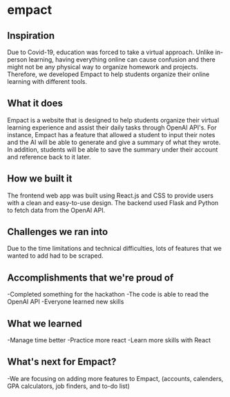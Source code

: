 # empact

## Inspiration
Due to Covid-19, education was forced to take a virtual approach. Unlike in-person learning, having everything online can cause confusion and there might not be any physical way to organize homework and projects. Therefore, we developed Empact to help students organize their online learning with different tools.

## What it does
Empact is a website that is designed to help students organize their virtual learning experience and assist their daily tasks through OpenAI API's. For instance, Empact has a feature that allowed a student to input their notes and the AI will be able to generate and give a summary of what they wrote. In addition, students will be able to save the summary under their account and reference back to it later. 

## How we built it
The frontend web app was built using React.js and CSS to provide users with a clean and easy-to-use design. The backend used Flask and Python to fetch data from the OpenAI API.

## Challenges we ran into
Due to the time limitations and technical difficulties, lots of features that we wanted to add had to be scraped. 

## Accomplishments that we're proud of
-Completed something for the hackathon
-The code is able to read the OpenAI API
-Everyone learned new skills 

## What we learned 
-Manage time better
-Practice more react
-Learn more skills with React

## What's next for Empact?
-We are focusing on adding more features to Empact, (accounts, calenders, GPA calculators, job finders, and to-do list) 
